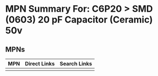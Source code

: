 



# MPN Summary For: C6P20 > SMD (0603) 20 pF Capacitor (Ceramic) 50v

## MPNs
  

|MPN|Direct Links|Search Links|
| :--- | :--- | :--- |
||||
